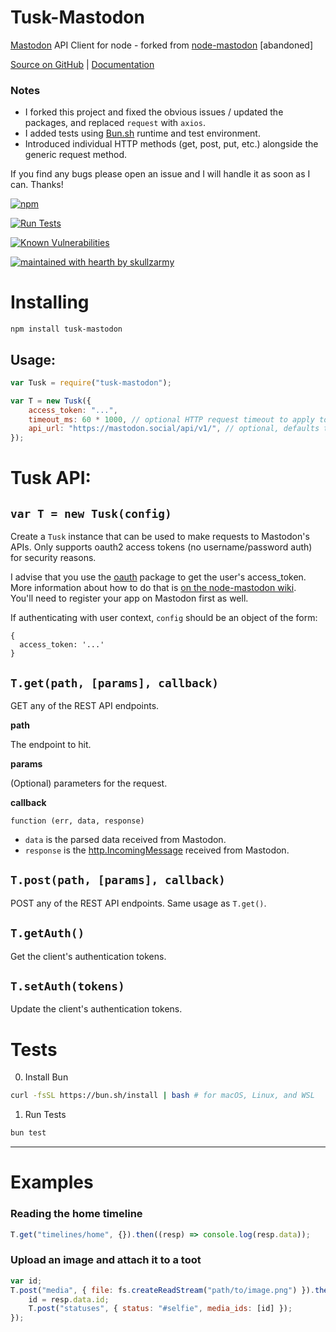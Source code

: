 # Tusk-Mastodon

[Mastodon](https://github.com/skullzarmy/Tusk) API Client for node - forked from [node-mastodon](https://github.com/hylyh/node-mastodon) [abandoned]

[Source on GitHub](https://github.com/skullzarmy/Tusk) | [Documentation](https://skullzarmy.github.io/Tusk/)

### Notes

-   I forked this project and fixed the obvious issues / updated the packages, and replaced `request` with `axios`.
-   I added tests using [Bun.sh](https://bun.sh/) runtime and test environment.
-   Introduced individual HTTP methods (get, post, put, etc.) alongside the generic request method.

If you find any bugs please open an issue and I will handle it as soon as I can. Thanks!

[![npm](https://img.shields.io/npm/dw/tusk-mastodon?label=NPM%20INSTALLS&style=for-the-badge)](https://www.npmjs.com/package/tusk-mastodon)

[![Run Tests](https://github.com/skullzarmy/Tusk/actions/workflows/test.yml/badge.svg)](https://github.com/skullzarmy/Tusk/actions/workflows/test.yml)

[![Known Vulnerabilities](https://snyk.io/test/github/skullzarmy/Tusk/badge.svg?style=flat-square)](https://snyk.io/test/github/skullzarmy/Tusk)

[![maintained with hearth by skullzarmy](https://img.shields.io/badge/maintained%20with%20%E2%99%A5%20by-skullzarmy-ff1515.svg)](https://github.com/skullzarmy)

# Installing

```
npm install tusk-mastodon
```

## Usage:

```javascript
var Tusk = require("tusk-mastodon");

var T = new Tusk({
    access_token: "...",
    timeout_ms: 60 * 1000, // optional HTTP request timeout to apply to all requests.
    api_url: "https://mastodon.social/api/v1/", // optional, defaults to https://mastodon.social/api/v1/
});
```

# Tusk API:

## `var T = new Tusk(config)`

Create a `Tusk` instance that can be used to make requests to Mastodon's APIs. Only supports oauth2 access tokens (no username/password auth) for security reasons.

I advise that you use the [oauth](https://www.npmjs.com/package/oauth) package to get the user's access_token. More information about how to do that is [on the node-mastodon wiki](https://github.com/jessicahayley/node-mastodon/wiki/Getting-an-access_token-with-the-oauth-package).  
You'll need to register your app on Mastodon first as well.

If authenticating with user context, `config` should be an object of the form:

```
{
  access_token: '...'
}
```

## `T.get(path, [params], callback)`

GET any of the REST API endpoints.

**path**

The endpoint to hit.

**params**

(Optional) parameters for the request.

**callback**

`function (err, data, response)`

-   `data` is the parsed data received from Mastodon.
-   `response` is the [http.IncomingMessage](http://nodejs.org/api/http.html#http_http_incomingmessage) received from Mastodon.

## `T.post(path, [params], callback)`

POST any of the REST API endpoints. Same usage as `T.get()`.

## `T.getAuth()`

Get the client's authentication tokens.

## `T.setAuth(tokens)`

Update the client's authentication tokens.

# Tests

0. Install Bun

```bash
curl -fsSL https://bun.sh/install | bash # for macOS, Linux, and WSL
```

1. Run Tests

```bash
bun test
```

---

# Examples

### Reading the home timeline

```javascript
T.get("timelines/home", {}).then((resp) => console.log(resp.data));
```

### Upload an image and attach it to a toot

```javascript
var id;
T.post("media", { file: fs.createReadStream("path/to/image.png") }).then((resp) => {
    id = resp.data.id;
    T.post("statuses", { status: "#selfie", media_ids: [id] });
});
```
